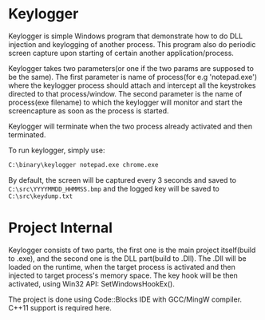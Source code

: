 # Keylogger

Keylogger is simple Windows program that demonstrate how to do DLL injection and keylogging of another process. This program also do periodic screen capture upon starting of certain another application/process.

Keylogger takes two parameters(or one if the two params are supposed to be the same). The first parameter is name of process(for e.g 'notepad.exe') where the keylogger process should attach and intercept all the keystrokes directed to that process/window. The second parameter is the name of process(exe filename) to which the keylogger will monitor and start the screencapture as soon as the process is started.

Keylogger will terminate when the two process already activated and then terminated.


To run keylogger, simply use:
```cmd
C:\binary\keylogger notepad.exe chrome.exe
```

By default, the screen will be captured every 3 seconds and saved to `C:\src\YYYYMMDD_HHMMSS.bmp` and the logged key will be saved to `C:\src\keydump.txt`

# Project Internal
Keylogger consists of two parts, the first one is the main project itself(build to .exe), and the second one is the DLL part(build to .Dll). The .Dll will be loaded on the runtime, when the target process is activated and then injected to target process's memory space. The key hook will be then activated, using Win32 API: SetWindowsHookEx().

The project is done using Code::Blocks IDE with GCC/MingW compiler. C++11 support is required here.
